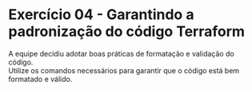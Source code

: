 # Exercício 04 - Garantindo a padronização do código Terraform

A equipe decidiu adotar boas práticas de formatação e validação do código.  
Utilize os comandos necessários para garantir que o código está bem formatado e válido.  
